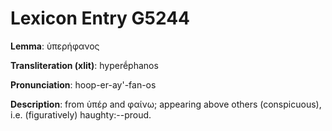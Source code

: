 # Lexicon Entry G5244

**Lemma**: ὑπερήφανος

**Transliteration (xlit)**: hyperḗphanos

**Pronunciation**: hoop-er-ay'-fan-os

**Description**:
from ὑπέρ and φαίνω; appearing above others (conspicuous), i.e. (figuratively) haughty:--proud.
